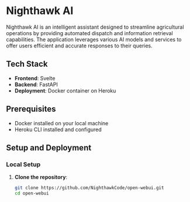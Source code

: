 # Nighthawk AI

Nighthawk AI is an intelligent assistant designed to streamline agricultural operations by providing automated dispatch and information retrieval capabilities. The application leverages various AI models and services to offer users efficient and accurate responses to their queries.

## Tech Stack

- **Frontend**: Svelte
- **Backend**: FastAPI
- **Deployment**: Docker container on Heroku

## Prerequisites

- Docker installed on your local machine
- Heroku CLI installed and configured

## Setup and Deployment

### Local Setup

1. **Clone the repository**:
   ```bash
   git clone https://github.com/NighthawkCode/open-webui.git
   cd open-webui